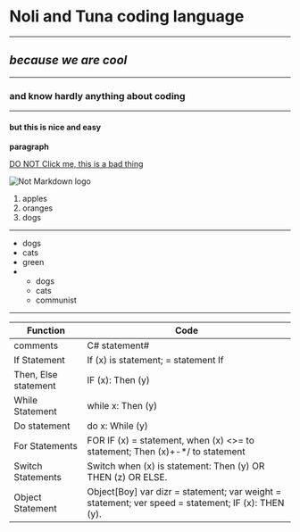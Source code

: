 
# **Noli and Tuna coding language**
---
## *because we are cool*
---
### **and know hardly anything about coding**
---
#### but this is nice and easy

**paragraph**

[DO NOT Click me, this is a bad thing](https://en.wikipedia.org/wiki/Mein_Kampf)

![Not Markdown logo](https://upload.wikimedia.org/wikipedia/commons/thumb/4/4a/Fidel_Castro_1950s.jpg/440px-Fidel_Castro_1950s.jpg "not a communist")
1. apples
2. oranges
3. dogs
---
* dogs
* cats
* green
* * dogs
  * cats
  * communist
---
| Function | Code | 
| -------- | -----|
| comments | C# statement#|
|If Statement| If (x) is statement; = statement If
|Then, Else statement| IF (x): Then (y)|
|While Statement | while x: Then (y)|
|Do statement | do x: While (y)|
|For Statements| FOR IF (x) = statement, when (x) <>= to statement; Then (x)+-*/ to statement|
| Switch Statements | Switch when (x) is statement: Then (y) OR THEN (z) OR ELSE.|
Object Statement| Object[Boy] var dizr = statement; var weight = statement; ver speed = statement; IF (x): THEN (y).
